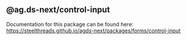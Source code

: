## @ag.ds-next/control-input

Documentation for this package can be found here: https://steelthreads.github.io/agds-next/packages/forms/control-input
